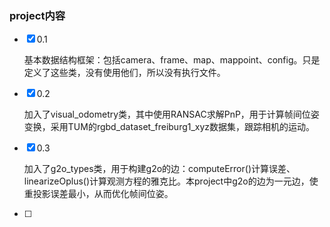 ### project内容

- [x] 0.1

  基本数据结构框架：包括camera、frame、map、mappoint、config。只是定义了这些类，没有使用他们，所以没有执行文件。

- [x] 0.2

  加入了visual_odometry类，其中使用RANSAC求解PnP，用于计算帧间位姿变换，采用TUM的rgbd_dataset_freiburg1_xyz数据集，跟踪相机的运动。

- [x] 0.3

  加入了g2o_types类，用于构建g2o的边：computeError()计算误差、linearizeOplus()计算观测方程的雅克比。本project中g2o的边为一元边，使重投影误差最小，从而优化帧间位姿。

- [ ] 

  